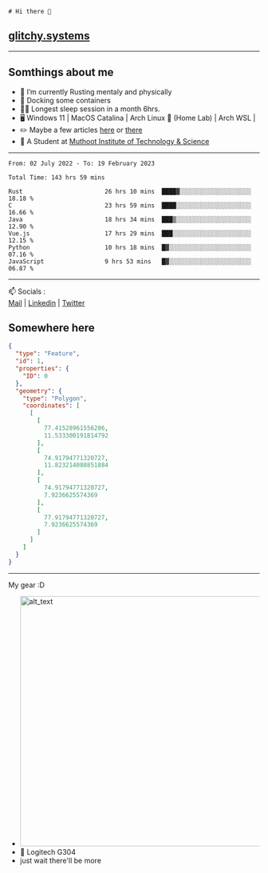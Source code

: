 ```
# Hi there 👋
```
## [glitchy.systems](https://glitchy.systems)
---

## Somthings about me



- 🌱 I’m currently Rusting mentaly and physically
- 🐋 Docking some containers
- 😶‍🌫️ Longest sleep session in a month 6hrs.
- 🖥️ Windows 11 | MacOS Catalina | Arch Linux 🦩 (Home Lab) | Arch WSL |
- ✏️ Maybe a few articles [here](https://medium.com/@advaithnarayanan8) or [there](https://medium.com/@advaithnarayanan8)
- 📑 A Student at [Muthoot Institute of Technology & Science](https://mgmits.ac.in/)



---

<!--START_SECTION:waka-->

```text
From: 02 July 2022 - To: 19 February 2023

Total Time: 143 hrs 59 mins

Rust                       26 hrs 10 mins  ████▓░░░░░░░░░░░░░░░░░░░░   18.18 %
C                          23 hrs 59 mins  ████░░░░░░░░░░░░░░░░░░░░░   16.66 %
Java                       18 hrs 34 mins  ███▒░░░░░░░░░░░░░░░░░░░░░   12.90 %
Vue.js                     17 hrs 29 mins  ███░░░░░░░░░░░░░░░░░░░░░░   12.15 %
Python                     10 hrs 18 mins  █▓░░░░░░░░░░░░░░░░░░░░░░░   07.16 %
JavaScript                 9 hrs 53 mins   █▓░░░░░░░░░░░░░░░░░░░░░░░   06.87 %
```

<!--END_SECTION:waka-->

---

📫 Socials :<br>
[Mail](mailto:advaithnarayanan8@gmail.com) | [Linkedin](https://www.linkedin.com/in/advaith-narayanan-a72152214/) | [Twitter](https://twitter.com/advaithnarayan)

## Somewhere here

```geojson
{
  "type": "Feature",
  "id": 1,
  "properties": {
    "ID": 0
  },
  "geometry": {
    "type": "Polygon",
    "coordinates": [
      [
        [
          77.41528961556286,
          11.533300191814792
        ],
        [
          74.91794771320727,
          11.823214080851884
        ],
        [
          74.91794771320727,
          7.9236625574369
        ],
        [
          77.91794771320727,
          7.9236625574369
        ]
      ]
    ]
  }
}
```


--- 
My gear :D

- [<img alt="alt_text" width="500px" src="https://valid.x86.fr/cache/banner/xv24bv-6.png" />](https://valid.x86.fr/xv24bv)
- 🐁 Logitech G304
- just wait there'll be more

